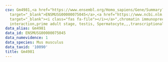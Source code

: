 ```yaml
---
csv: Gm4981,<a href="https://www.ensembl.org/Homo_sapiens/Gene/Summary?db=core;g=ENSMUSG00000075045"
  target="_blank">ENSMUSG00000075045</a>,<a href="https://www.ncbi.nlm.nih.gov/pubmed/25450459"
  target="_blank"><i class="fas fa-file"></i></a>",chromatin immunoprecipitation assay,direct
  interaction,prime adult stage, testis, Spermatocyte,,,transcriptional regulation,
data_alias: Gm4981
data_id: ENSMUSG00000075045
data_numevidence: 1
data_species: Mus musculus
data_taxid: '10090'
title: Gm4981
---
```

